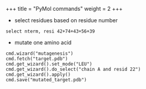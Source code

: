 +++
title = "PyMol commands"
weight = 2
+++ 
 
 - select residues based on residue number
```t
select nterm, resi 42+74+43+56+39
```
- mutate one amino acid
```t
cmd.wizard("mutagenesis")
cmd.fetch("target.pdb")
cmd.get_wizard().set_mode("LEU")
cmd.get_wizard().do_select("chain A and resid 22")
cmd.get_wizard().apply()
cmd.save("mutated_target.pdb")
```
